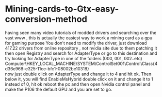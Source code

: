 # Mining-cards-to-Gtx-easy-conversion-method
having seen many video tutorials of modded drivers and searching over the vast www  , this is actually the easiest way to work a mining card as a gpu for gaming purpose
 You don't need to modify the driver, just download 417.22 drivers from online repository , not nvidia site due to them patching it
 then open Registry and search for AdapterType 
 or go to this destination and try looking for AdapterType in one of the folders (000, 001, 002..etc) 
Computer\HKEY_LOCAL_MACHINE\SYSTEM\ControlSet001\Control\Class\{4d36e968-e325-11ce-bfc1-08002be10318}\
now just double click on AdapterType and change it to 4 and hit ok.
Then below it, you will find EnableMsHybrid double click on it and change it to 1 instead of 0, hit ok
reboot the pc and then open Nvidia control panel and make the P106  the default GPU and you are set to go.
